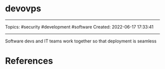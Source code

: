 # devovps
---
Topics: #security #development #software
Created: 2022-06-17 17:33:41

---

Software devs and IT teams work together so that deployment is seamless

# References
